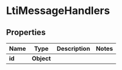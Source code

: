 

# LtiMessageHandlers


## Properties

| Name | Type | Description | Notes |
|------------ | ------------- | ------------- | -------------|
|**id** | **Object** |  |  |



